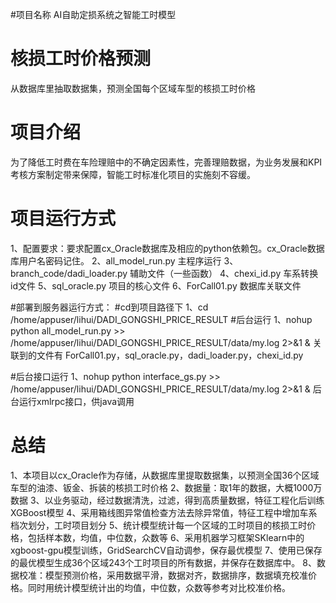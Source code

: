 #项目名称
AI自助定损系统之智能工时模型

# 核损工时价格预测
从数据库里抽取数据集，预测全国每个区域车型的核损工时价格

# 项目介绍
为了降低工时费在车险理赔中的不确定因素性，完善理赔数据，为业务发展和KPI考核方案制定带来保障，智能工时标准化项目的实施刻不容缓。


# 项目运行方式
1、配置要求：要求配置cx_Oracle数据库及相应的python依赖包。cx_Oracle数据库用户名密码记住。
2、all_model_run.py  主程序运行
3、branch_code/dadi_loader.py 辅助文件（一些函数）
4、chexi_id.py  车系转换id文件
5、sql_oracle.py 项目的核心文件
6、ForCall01.py 数据库关联文件

#部署到服务器运行方式：
#cd到项目路径下
1、cd /home/appuser/lihui/DADI_GONGSHI_PRICE_RESULT
#后台运行
1、nohup python all_model_run.py >> /home/appuser/lihui/DADI_GONGSHI_PRICE_RESULT/data/my.log 2>&1 &
关联到的文件有 ForCall01.py，sql_oracle.py，dadi_loader.py，chexi_id.py

#后台接口运行
1、nohup python interface_gs.py >> /home/appuser/lihui/DADI_GONGSHI_PRICE_RESULT/data/my.log 2>&1 &  后台运行xmlrpc接口，供java调用

# 总结
1、本项目以cx_Oracle作为存储，从数据库里提取数据集，以预测全国36个区域车型的油漆、钣金、拆装的核损工时价格
2、数据量：取1年的数据，大概1000万数据
3、以业务驱动，经过数据清洗，过滤，得到高质量数据，特征工程化后训练XGBoost模型
4、采用箱线图异常值检查方法去除异常值，特征工程中增加车系档次划分，工时项目划分
5、统计模型统计每一个区域的工时项目的核损工时价格，包括样本数，均值，中位数，众数等
6、采用机器学习框架SKlearn中的xgboost-gpu模型训练，GridSearchCV自动调参，保存最优模型
7、使用已保存的最优模型生成36个区域243个工时项目的所有数据，并保存在数据库中。
8、数据校准：模型预测价格，采用数据平滑，数据对齐，数据排序，数据填充校准价格。同时用统计模型统计出的均值，中位数，众数等参考对比校准价格。




